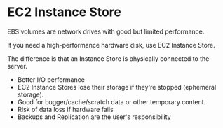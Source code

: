 # EC2 Instance Store

EBS volumes are network drives with good but limited performance. 

If you need a high-performance hardware disk, use EC2 Instance Store.

The difference is that an Instance Store is physically connected to the server. 

* Better I/O performance
* EC2 Instance Stores lose their storage if they're stopped (ephemeral storage). 
* Good for bugger/cache/scratch data or other temporary content.
* Risk of data loss if hardware fails
* Backups and Replication are the user's responsibility


